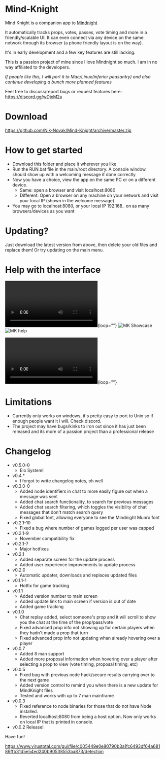 # Mind-Knight


Mind Knight is a companion app to [Mindnight](mindnightgame.com)

It automatically tracks props, votes, passes, vote timing and more in a friendly/scalable UI. It can even connect via any device on the same network through its browser (a phone friendly layout is on the way).

It's in early development and a few key features are still lacking.

This is a passion project of mine since I love Mindnight so much. I am in no way affiliated to the developers.

*If people like this, I will port it to Mac/Linux(inferior peasantry) and also continue developing a bunch more planned features*

Feel free to discuss/report bugs or request features here:
https://discord.gg/wDjxM2u

# Download
https://github.com/Nik-Novak/Mind-Knight/archive/master.zip

# How to get started
* Download this folder and place it wherever you like
* Run the RUN.bat file in the main/root directory. A console window should show up with a welcoming message if done correctly
* Now you have a choice, view the app on the same PC or on a different device.
  * Same: open a browser and visit localhost:8080
  * Different: Open a browser on any machine on your network and visit your local IP (shown in the welcome message)
* You may go to localhost:8080, or your local IP 192.168.*.* on as many browsers/devices as you want

# Updating?
Just download the latest version from above, then delete your old files and replace them!
Or try updating on the main menu.

# Help with the interface
![OMD, that smile...](https://github.com/Nik-Novak/Mind-Knight/raw/master/MindKnight-guide.mp4){loop=""}
![MK Showcase](https://i.ibb.co/r78qZtF/Mind-Knight-guide.gif)
![MK help](https://image.ibb.co/idENnq/help.png)

![OMD, that smile...](https://media.giphy.com/media/3ndAvMC5LFPNMCzq7m/giphy.mp4){loop=""}

# Limitations
* Currently only works on windows, it's pretty easy to port to Unix so if enough people want it I will. Check discord.
* The project may have bugs/kinks to iron out since it has just been released and its more of a passion project than a professional release

# Changelog
* v0.5.0-0
  * Elo System!
* v0.4.*
  * I forgot to write changelog notes, oh well
* v0.3.0-0
  * Added node identifiers in chat to more easily figure out when a message was sent
  * Added chat search functionality, to search for previous messages
  * Added chat search filtering, which toggles the visibility of chat messages that don't match search query
  * Fixed global font, allowing everyone to see the Mindnight Munro font
* v0.2.1-10
  * Fixed a bug where number of games logged per user was capped
* v0.2.1-9
  * November compatibility fix
* v0.2.1-7
  * Major hotfixes
* v0.2.1
  * Added separate screen for the update process
  * Added user experience improvements to update process
* v0.2.0
  * Automatic updater, downloads and replaces updated files
* v0.1.1-1
  * Hotfix for game tracking
* v0.1.1
  * Added version number to main screen
  * Added update link to main screen if version is out of date
  * Added game tracking
* v0.1.0
  * Chat replay added, select someone's prop and it will scroll to show you the chat at the time of the prop/pass/vote
  * Fixed advanced prop info not showing up for certain players when they hadn't made a prop that turn
  * Fixed advanced prop info not updating when already hovering over a player
* v0.0.7
  * Added 8 man support
  * Added more proposal information when hovering over a player after selecting a prop to view (vote timing, proposal timing, etc)
* v0.0.5
  * Fixed bug with previous node hack/secure results carrying over to the next game
  * Added version control to remind you when there is a new update for MindKnight files
  * Tested and works with up to 7 man mainframe
* v0.0.3 
  * Fixed reference to node binaries for those that do not have Node installed.
  * Reverted localhost:8080 from being a host option. Now only works on local IP that is printed in console. 
* v0.0.2 Release!

Have fun!

https://www.virustotal.com/gui/file/c005449e0e80790b3a1fc6493df64a68186ffb31d5e54ed240b90538553aa873/detection
